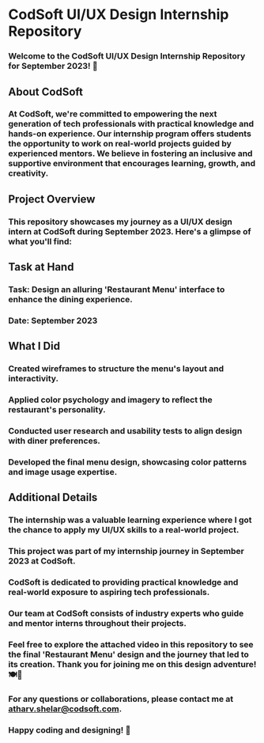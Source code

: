 # CodSoft UI/UX Design Internship Repository
### Welcome to the CodSoft UI/UX Design Internship Repository for September 2023! 🚀

## About CodSoft
### At CodSoft, we're committed to empowering the next generation of tech professionals with practical knowledge and hands-on experience. Our internship program offers students the opportunity to work on real-world projects guided by experienced mentors. We believe in fostering an inclusive and supportive environment that encourages learning, growth, and creativity.

## Project Overview
### This repository showcases my journey as a UI/UX design intern at CodSoft during September 2023. Here's a glimpse of what you'll find:

## Task at Hand
### Task: Design an alluring 'Restaurant Menu' interface to enhance the dining experience.
### Date: September 2023

## What I Did
### Created wireframes to structure the menu's layout and interactivity.
### Applied color psychology and imagery to reflect the restaurant's personality.
### Conducted user research and usability tests to align design with diner preferences.
### Developed the final menu design, showcasing color patterns and image usage expertise.

## Additional Details
### The internship was a valuable learning experience where I got the chance to apply my UI/UX skills to a real-world project.
### This project was part of my internship journey in September 2023 at CodSoft.
### CodSoft is dedicated to providing practical knowledge and real-world exposure to aspiring tech professionals.
### Our team at CodSoft consists of industry experts who guide and mentor interns throughout their projects.

### Feel free to explore the attached video in this repository to see the final 'Restaurant Menu' design and the journey that led to its creation. Thank you for joining me on this design adventure! 🍽️🎨

### For any questions or collaborations, please contact me at atharv.shelar@codsoft.com.

### Happy coding and designing! 🌟
